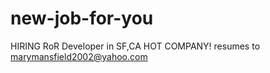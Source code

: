 new-job-for-you
===============

HIRING RoR Developer in SF,CA  HOT COMPANY! resumes to marymansfield2002@yahoo.com

